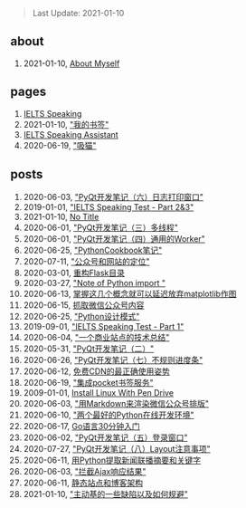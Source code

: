 > Last Update: 2021-01-10

## about

1. 2021-01-10, [About Myself](about/me.md)
## pages

1. [IELTS Speaking](pages/speaking1.html)
1. 2021-01-10, ["我的书签"](pages/bookmarks.md)
1. [IELTS Speaking Assistant](pages/speaking23.html)
1. 2020-06-19, ["吸猫"](pages/吸猫.md)
## posts

1. 2020-06-03, ["PyQt开发笔记（六）日志打印窗口"](posts/2020-06-03-PyQt开发笔记（六）日志打印窗口.md)
1. 2019-01-01, ["IELTS Speaking Test - Part 2&3"](posts/2019-10-01-ielts-speaking-part-2.md)
1. 2021-01-10, [No Title](posts/2019-08-01-Use-open-source-software-to-organise-your-life.md)
1. 2020-06-01, ["PyQt开发笔记（三）多线程"](posts/2020-06-01-PyQt开发笔记（三）多线程.md)
1. 2020-06-01, ["PyQt开发笔记（四）通用的Worker"](posts/2020-06-01-PyQt开发笔记（四）通用Worker.md)
1. 2020-06-25, ["PythonCookbook笔记"](posts/2020-06-25-PythonCookbook笔记.md)
1. 2020-07-11, ["公众号和网站的定位"](posts/2020-07-11-公众号和网站的定位.md)
1. 2020-03-01, [重构Flask目录](posts/2020-03-01-重构Flask程序目录.md)
1. 2020-03-27, ["Note of Python import "](posts/2020-03-27-python-import-tricks.md)
1. 2020-06-13, [掌握这几个概念就可以延迟放弃matplotlib作图](posts/2020-06-13-掌握这几个概念就可以延迟放弃matplotlib作图.md)
1. 2020-06-15, [抓取微信公众号内容](posts/2020-06-15-抓取微信公众号.md)
1. 2020-06-25, ["Python设计模式"](posts/2020-06-25-设计模式.md)
1. 2019-09-01, ["IELTS Speaking Test - Part 1"](posts/2019-09-01-ielts-speaking-part-1.md)
1. 2020-06-04, ["一个商业站点的技术总结"](posts/2020-06-04-商业网站的技术小结.md)
1. 2020-05-31, ["PyQt开发笔记（二）"](posts/2020-05-31-PyQt开发笔记（二）.md)
1. 2020-06-26, ["PyQt开发笔记（七）不规则进度条"](posts/2020-06-03-PyQt开发笔记（七）不规则控件.md)
1. 2020-06-12, [免费CDN的最正确使用姿势](posts/2020-06-12-免费CDN的最正确使用姿势.md)
1. 2020-06-19, ["集成pocket书签服务"](posts/2020-06-19-集成pocket书签服务.md)
1. 2009-01-01, [Install Linux With Pen Drive](posts/2009-01-01-install-linux-with-usb-drive.md)
1. 2020-06-03, ["用Markdown来渲染微信公众号排版"](posts/2020-06-03-微信公众号的Markdown排版工具.md)
1. 2020-06-10, ["两个最好的Python在线开发环境"](posts/2020-06-10-两个最好的Python在线开发环境.md)
1. 2020-06-17, [Go语言30分钟入门](https://www.runoob.com/go/go-tutorial.html)
1. 2020-06-02, ["PyQt开发笔记（五）登录窗口"](posts/2020-06-02-PyQt开发笔记（五）登录窗口的实现.md)
1. 2020-07-27, ["PyQt开发笔记（八）Layout注意事项"](posts/2020-07-27-PyQt开发笔记（八）Layout注意事项.md)
1. 2020-06-11, [用Python提取新闻联播摘要和关键字](posts/2020-06-11-用Python提取新闻联播摘要和关键字.md)
1. 2020-06-03, ["拦截Ajax响应结果"](posts/2020-06-03-拦截Ajax响应结果.md)
1. 2020-06-11, [静态站点和博客架构](posts/2020-06-11-静态站点和博客架构.md)
1. 2021-01-10, ["主动基的一些缺陷以及如何规避"](posts/2020-06-02-有人说主动基金的坏话我补充几句.md)